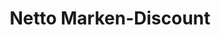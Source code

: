 ---
title: "Netto Marken-Discount"
url: /weissenfels/netto-marken-discount-naumburger-strasse/
shop: Supermarkt
---